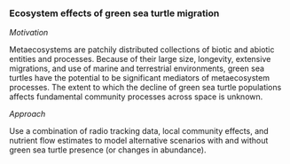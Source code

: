 ### Ecosystem effects of green sea turtle migration

_Motivation_

Metaecosystems are patchily distributed collections of biotic and abiotic entities and processes. Because of their large size, longevity, extensive migrations, and use of marine and terrestrial environments, green sea turtles have the potential to be significant mediators of metaecosystem processes. The extent to which the decline of green sea turtle populations affects fundamental community processes across space is unknown.

_Approach_

Use a combination of radio tracking data, local community effects, and nutrient flow estimates to model alternative scenarios with and without green sea turtle presence (or changes in abundance).

